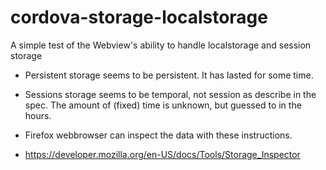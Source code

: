 # cordova-storage-localstorage
A simple test of the Webview's ability to handle localstorage and session storage


- Persistent storage seems to be persistent. It has lasted for some time.
- Sessions storage seems to be temporal, not session as describe in the spec. The amount of (fixed) time is unknown, but guessed to in the hours.

- Firefox webbrowser can inspect the data with these instructions.
- https://developer.mozilla.org/en-US/docs/Tools/Storage_Inspector